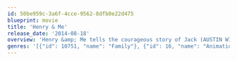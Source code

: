 ```yaml
---
id: 50be959c-3a6f-4cce-9562-8dfb0e22d475
blueprint: movie
title: 'Henry & Me'
release_date: '2014-08-18'
overview: 'Henry &amp; Me tells the courageous story of Jack (AUSTIN WILLIAMS), a brave young boy who is dealt a life changing blow. Low on confidence and filled with self-doubt, hope seems lost until a mysterious stranger named Henry (RICHARD GERE) appears. With the touch of his pin, Henry sweeps Jack away to a magical world where illness no longer exists and New York Yankee legends play forever. The incredible journey brings Jack face to face with Babe Ruth (CHAZZ PALMINTERI), Thurman Munson (PAUL SIMON), Lefty Gomez (LUIS GUZMAN) and Mickey Mantle (DAVID MANTLE) – who all teach Jack to face his fears and never give up. The movie climaxes at Yankee stadium, where Jack must test his newfound courage to save the season and find his way home. Featuring an all star-cast of unforgettable characters, Henry &amp; Me is heartwarming movie experience for the entire family with a message of hope… when life throws a curve… swing away!'
genres: '[{"id": 10751, "name": "Family"}, {"id": 16, "name": "Animation"}]'
---
```

